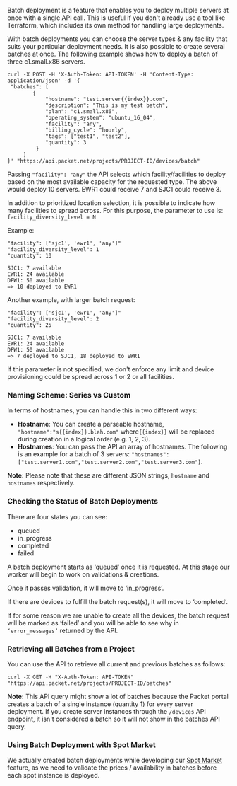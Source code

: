 <!-- <meta>
{
    "title":"Batch Deployment",
    "description":"Deploying devices in Batch",
    "tag":["Deploy", "Batch Deployment"],
    "seo-title": "Batch Deployment - Packet Developer Docs",
    "seo-description": "Deploying devices in Batch",
    "og-title": "Batch Deployment",
    "og-description": "Deploying devices in Batch"
}
</meta> -->

Batch deployment is a feature that enables you to deploy multiple servers at once with a single API call.   This is useful if you don't already use a tool like Terraform, which includes its own method for handling large deployments.

With batch deployments you can choose the server types & any facility that suits your particular deployment needs.  It is also possible to create several batches at once. The following example shows how to deploy a batch of three c1.small.x86 servers.

```
curl -X POST -H 'X-Auth-Token: API-TOKEN' -H 'Content-Type: application/json' -d '{
 "batches": [
        {
            "hostname": "test.server{{index}}.com",
            "description": "This is my test batch",
            "plan": "c1.small.x86",
            "operating_system": "ubuntu_16_04",
            "facility": "any",
            "billing_cycle": "hourly",
            "tags": ["test1", "test2"],
            "quantity": 3
         }
     ]
}' "https://api.packet.net/projects/PROJECT-ID/devices/batch"
```

Passing `"facility": "any"` the API selects which facility/facilities to deploy based on the most available capacity for the requested type. The above would deploy 10 servers. EWR1 could receive 7 and SJC1 could receive 3.

In addition to prioritized location selection, it is possible to indicate how many facilities to spread across. For this purpose, the parameter to use is: `facility_diversity_level = N`

Example:

```
"facility": ['sjc1', 'ewr1', 'any']"
"facility_diversity_level": 1
"quantity": 10

SJC1: 7 available
EWR1: 24 available
DFW1: 50 available
=> 10 deployed to EWR1
```

Another example, with larger batch request:

```
"facility": ['sjc1', 'ewr1', 'any']"
"facility_diversity_level": 2
"quantity": 25

SJC1: 7 available
EWR1: 24 available
DFW1: 50 available
=> 7 deployed to SJC1, 18 deployed to EWR1
```

If this parameter is not specified, we don't enforce any limit and device provisioning could be spread across 1 or 2 or all facilities.

### Naming Scheme: Series vs Custom

In terms of hostnames, you can handle this in two different ways:

*   __Hostname__:  You can create a parseable hostname, `"hostname":"s{{index}}.blah.com"`  where`{{index}}`  will be replaced during creation in a logical order (e.g. 1, 2, 3).
*   __Hostnames__: You can pass the API an array of hostnames. The following is an example for a batch of 3 servers:
`"hostnames": ["test.server1.com","test.server2.com","test.server3.com"]`.

**Note:** Please note that these are different JSON strings, `hostname` and `hostnames` respectively.


### Checking the Status of Batch Deployments

There are four states you can see:

*   queued
*   in_progress
*   completed
*   failed

A batch deployment starts as ‘queued’ once it is requested.  At this stage our worker will begin to work on validations & creations.

Once it passes validation, it will move to ‘in_progress’.

If there are devices to fulfill the batch request(s), it will move to ‘completed’.

If for some reason we are unable to create all the devices, the batch request will be marked as ‘failed’ and you will be able to see why in `‘error_messages’`  returned by the API.

### Retrieving all Batches from a Project

You can use the API to retrieve all current and previous batches as follows:

```
curl -X GET -H "X-Auth-Token: API-TOKEN" "https://api.packet.net/projects/PROJECT-ID/batches"
```

**Note:** This API query might show a lot of batches because the Packet portal creates a batch of a single instance (quantity 1) for every server deployment. If you create server instances through the `/devices` API endpoint, it isn't considered a batch so it will not show in the batches API query.

### Using Batch Deployment with Spot Market

We actually created batch deployments while developing our [Spot Market](https://www.packet.com/developers/docs/getting-started/deployment-options/spot-market) feature, as we need to validate the prices / availability in batches before each spot instance is deployed.
